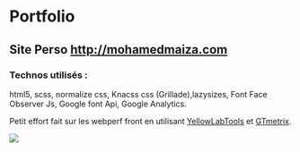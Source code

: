 # Portfolio

## Site Perso http://mohamedmaiza.com

### Technos utilisés :
html5, scss, normalize css, Knacss css (Grillade),lazysizes, Font Face Observer Js, Google font Api, Google Analytics.

Petit effort fait sur les webperf front en utilisant [YellowLabTools](https://github.com/gmetais/YellowLabTools) et [GTmetrix](https://gtmetrix.com).

![](http://www.mohamedmaiza.com/bower_components/KNACSS/img/maiza_mohamed_small.jpg)
